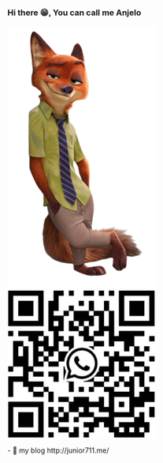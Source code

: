### Hi there 😁, You can call me Anjelo 
  
<p float="left">
  <img src="https://github.com/AnjeloPeiris711/AnjeloPeiris711/blob/main/Nick.png" width="300" /> 
  <img src="https://github.com/AnjeloPeiris711/AnjeloPeiris711/blob/main/Qr.jpg" width="300" />
</p>
 - 🔭 my blog <a>http://junior711.me/</a>




